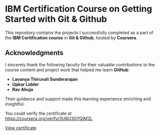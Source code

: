 # IBM Certification Course on Getting Started with Git & Github

This repository contains the projects I successfully completed as a part of the **IBM Certification course** in **Git & Github**, hosted by **Coursera**.

## Acknowledgments

I sincerely thank the following faculty for their valuable contributions to the course content and project work that helped me learn **GitHub**:

- **Lavanya Thiruvali Sunderarajan**
- **Upkar Lidder**
- **Rav Ahuja**

Their guidance and support made this learning experience enriching and insightful.

You could verify the certificate at https://coursera.org/verify/3U8U3GYQIM2L

[View certificate](certificate_github.pdf)
